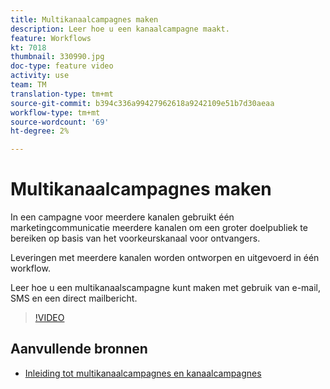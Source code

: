 ```yaml
---
title: Multikanaalcampagnes maken
description: Leer hoe u een kanaalcampagne maakt.
feature: Workflows
kt: 7018
thumbnail: 330990.jpg
doc-type: feature video
activity: use
team: TM
translation-type: tm+mt
source-git-commit: b394c336a99427962618a9242109e51b7d30aeaa
workflow-type: tm+mt
source-wordcount: '69'
ht-degree: 2%

---
```



# Multikanaalcampagnes maken

In een campagne voor meerdere kanalen gebruikt één marketingcommunicatie meerdere kanalen om een groter doelpubliek te bereiken op basis van het voorkeurskanaal voor ontvangers.

Leveringen met meerdere kanalen worden ontworpen en uitgevoerd in één workflow.

Leer hoe u een multikanaalscampagne kunt maken met gebruik van e-mail, SMS en een direct mailbericht.

>[!VIDEO](https://video.tv.adobe.com/v/330990?quality=12)

## Aanvullende bronnen

* [Inleiding tot multikanaalcampagnes en kanaalcampagnes](/help/orchestrating-campaigns/introduction-to-cross-and-multi-channel-campaigns.md)

